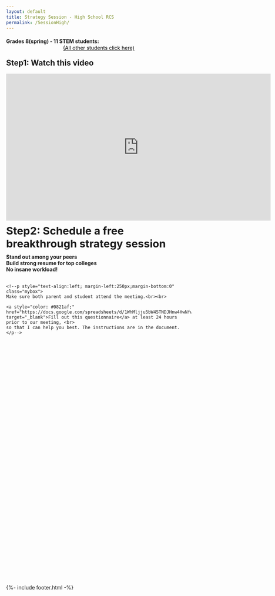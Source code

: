 ```yaml
---
layout: default
title: Strategy Session - High School RCS
permalink: /SessionHigh/
---
```


<sectionpd>
<h4 style="margin-bottom:1px">Grades 8(spring) - 11 STEM students:</h4>
<div class="license" style="text-align:center;margin-bottom:20px;font-size:14px;"><a style="color:black;" href="/YourJourney">(All other students click here)</a></div>
<h2 style="margin-top:0px;">Step1: Watch this video</h2>

<iframe src="https://www.youtube.com/embed/rM7I2bVjvH4" class="center" scrolling="no" allowfullscreen="" width="720" height="400" frameborder="0" sandbox="allow-forms allow-scripts allow-pointer-lock allow-same-origin allow-top-navigation"></iframe>

</sectionpd>

<sectionpd>
<h2 style="font-size: 29px;margin-top:10px;margin-bottom:10px">Step2: Schedule a free breakthrough strategy session</h2>
<div class="row3">
<div><b>Stand out among your peers</b></div>
<div><b>Build strong resume for top colleges</b></div>
<div><b>No insane workload!&nbsp;&nbsp;&nbsp;&nbsp;&nbsp;&nbsp;</b></div>
</div>
<br>

    <!--p style="text-align:left; margin-left:250px;margin-bottom:0" class="mybox">
    Make sure both parent and student attend the meeting.<br><br>

    <a style="color: #0821af;" href="https://docs.google.com/spreadsheets/d/1WhMljju5bW45TNDJHnw4HwNfwP2gTt8ckxB07rz5kec/edit#gid=0"  target="_blank">Fill out this questionnaire</a> at least 24 hours prior to our meeting, <br> 
    so that I can help you best. The instructions are in the document.
    </p-->

<!-- Show personal calendar as busy on business calendar:
     https://medium.com/@willroman/auto-block-time-on-your-work-google-calendar-for-your-personal-events-2a752ae91dab -->

<!-- Calendly inline widget begin -->
<!-- div class="calendly-inline-widget" data-url="https://calendly.com/geeta-radical/college-strategies?background_color=eff3fd" style="min-width:320px;height:650px;margin-top:0px;"></div-->
<div class="calendly-inline-widget" data-url="https://calendly.com/veenamistry/free-strategy-session-high-school-mentoring?background_color=eff3fd" style="min-width:320px;height:650px;margin-top:0px;"></div>

<script type="text/javascript" src="https://assets.calendly.com/assets/external/widget.js" async></script>
<!-- Calendly inline widget end -->
</sectionpd>

{%- include footer.html -%}

